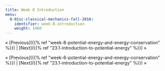 ```yaml
---
title: Week 8 Introduction
menu:
  8-01sc-classical-mechanics-fall-2016:
    identifier: week-8-introduction
    weight: 1460
---
```

« [Previous]({{% ref "week-8-potential-energy-and-energy-conservation" %}}) | [Next]({{% ref "23.1-introduction-to-potential-energy" %}}) »

« [Previous]({{% ref "week-8-potential-energy-and-energy-conservation" %}}) | [Next]({{% ref "23.1-introduction-to-potential-energy" %}}) »